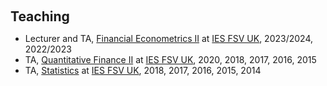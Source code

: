 <h1 id="teaching"></h1>

<h2 style="margin: 60px 0px 10px;">Teaching</h2>

<ul>
  <li>
    Lecturer and TA, <a href="#">Financial Econometrics II</a> at <a href="https://ies.fsv.cuni.cz">IES FSV UK</a>, 2023/2024, 2022/2023
  </li>
  <li>
    TA, <a href="#">Quantitative Finance II</a> at <a href="https://ies.fsv.cuni.cz">IES FSV UK</a>, 2020, 2018, 2017, 2016, 2015
  </li>
  <li>
    TA, <a href="#">Statistics</a> at <a href="https://ies.fsv.cuni.cz">IES FSV UK</a>, 2018, 2017, 2016, 2015, 2014
  </li>
</ul>
